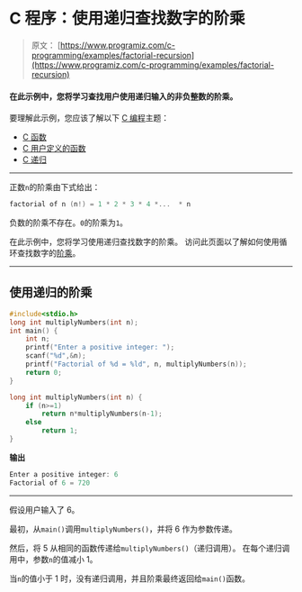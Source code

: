 # C 程序：使用递归查找数字的阶乘

> 原文： [https://www.programiz.com/c-programming/examples/factorial-recursion](https://www.programiz.com/c-programming/examples/factorial-recursion)

#### 在此示例中，您将学习查找用户使用递归输入的非负整数的阶乘。

要理解此示例，您应该了解以下 [C 编程](/c-programming "C tutorial")主题：

*   [C 函数](/c-programming/c-functions)
*   [C 用户定义的函数](/c-programming/c-user-defined-functions)
*   [C 递归](/c-programming/c-recursion)

* * *

正数`n`的阶乘由下式给出：

```c
factorial of n (n!) = 1 * 2 * 3 * 4 *...  * n 
```

负数的阶乘不存在。`0`的阶乘为`1`。

在此示例中，您将学习使用递归查找数字的阶乘。 访问此页面以了解如何使用循环查找数字的[阶乘](https://www.programiz.com/c-programming/examples/factorial)。

* * *

## 使用递归的阶乘

```c
#include<stdio.h>
long int multiplyNumbers(int n);
int main() {
    int n;
    printf("Enter a positive integer: ");
    scanf("%d",&n);
    printf("Factorial of %d = %ld", n, multiplyNumbers(n));
    return 0;
}

long int multiplyNumbers(int n) {
    if (n>=1)
        return n*multiplyNumbers(n-1);
    else
        return 1;
} 
```

**输出**

```c
Enter a positive integer: 6
Factorial of 6 = 720 
```

* * *

假设用户输入了 6。

最初，从`main()`调用`multiplyNumbers()`，并将 6 作为参数传递。

然后，将 5 从相同的函数传递给`multiplyNumbers()`（递归调用）。 在每个递归调用中，参数`n`的值减小 1。

当`n`的值小于 1 时，没有递归调用，并且阶乘最终返回给`main()`函数。
